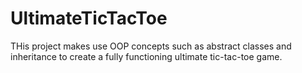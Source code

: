 # UltimateTicTacToe

THis project makes use OOP concepts such as abstract classes and inheritance to create a fully functioning ultimate tic-tac-toe game.
